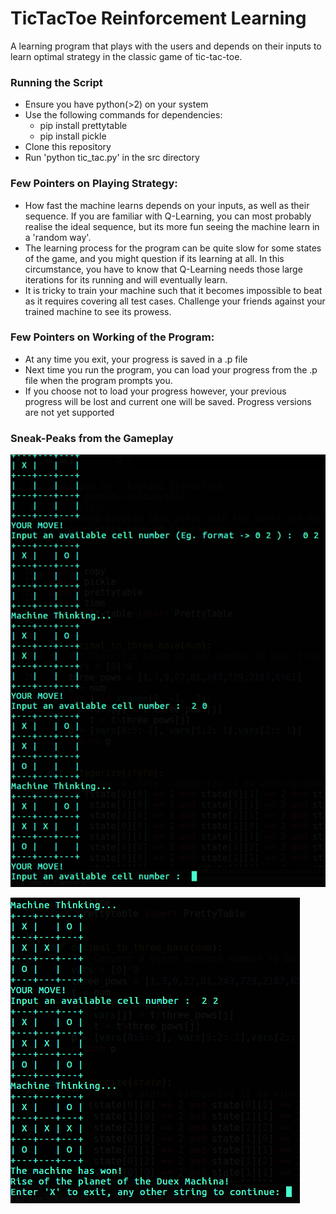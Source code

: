 # TicTacToe Reinforcement Learning
A learning program that plays with the users and depends on their inputs to learn optimal strategy
in the classic game of tic-tac-toe.

### Running the Script
- Ensure you have python(>2) on your system
- Use the following commands for dependencies:
  - pip install prettytable
  - pip install pickle
- Clone this repository
- Run 'python tic_tac.py' in the src directory

### Few Pointers on Playing Strategy:
- How fast the machine learns depends on your inputs, as well as their sequence. If you are familiar with Q-Learning, you can most probably realise the ideal sequence, but its more fun seeing the machine learn in a 'random way'.
- The learning process for the program can be quite slow for some states of the game, and you might question if its learning at all. In this circumstance, you have to know that Q-Learning needs those large iterations for its running and will eventually learn.
- It is tricky to train your machine such that it becomes impossible to beat as it requires covering all test cases. Challenge your friends against your trained machine to see its prowess.

### Few Pointers on Working of the Program:
- At any time you exit, your progress is saved in a .p file
- Next time you run the program, you can load your progress from the .p file when the program prompts you.
- If you choose not to load your progress however, your previous progress will be lost and current one will be saved. Progress versions are not yet supported

### Sneak-Peaks from the Gameplay
![ScreenShot](screenshots/sc1.png)

![ScreenShot](screenshots/sc2.png)

